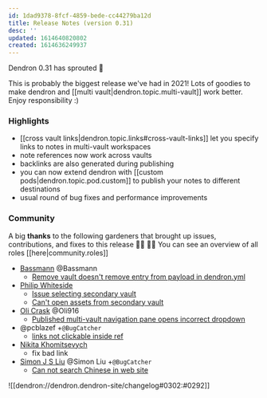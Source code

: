 ```yaml
---
id: 1dad9378-8fcf-4859-bede-cc44279ba12d
title: Release Notes (version 0.31)
desc: ''
updated: 1614640820802
created: 1614636249937
---
```


Dendron 0.31 has sprouted  🌱

This is probably the biggest release we've had in 2021!
Lots of goodies to make dendron and [[multi vault|dendron.topic.multi-vault]] work better. Enjoy responsibility :)

### Highlights
- [[cross vault links|dendron.topic.links#cross-vault-links]] let you specify links to notes in multi-vault workspaces
- note references now work across vaults
- backlinks are also generated during publishing
- you can now extend dendron with [[custom pods|dendron.topic.pod.custom]] to publish your notes to different destinations
- usual round of bug fixes and performance improvements

### Community

A big **thanks** to the following gardeners that brought up issues, contributions, and fixes to this release :man_farmer: :woman_farmer: 
You can see an overview of all roles [[here|community.roles]]

- [Bassmann](https://github.com/Bassmann) @Bassmann
    - [Remove vault doesn't remove entry from payload in dendron.yml](https://github.com/dendronhq/dendron/issues/505)
- [Philip Whiteside](https://github.com/PhilipWhiteside)
    - [Issue selecting secondary vault](https://github.com/dendronhq/dendron/issues/495)
    - [Can't open assets from secondary vault](https://github.com/dendronhq/dendron/issues/504)
- [Oli Crask](https://github.com/olivercrask) @Oli916
    - [Published multi-vault navigation pane opens incorrect dropdown](https://github.com/dendronhq/dendron/issues/501)
- @pcblazef +`@BugCatcher`
    - [links not clickable inside ref](https://github.com/dendronhq/dendron/issues/511)
- [Nikita Khomitsevych](https://github.com/hamsternik)
    - fix bad link
- [Simon J S Liu](https://github.com/wind13) @Simon Liu +`@BugCatcher`
    - [Can not search Chinese in web site](https://github.com/dendronhq/dendron/issues/499)


![[dendron://dendron.dendron-site/changelog#0302:#0292]]
